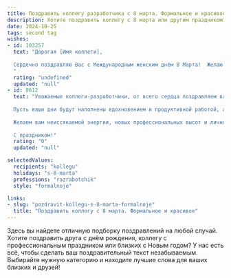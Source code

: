 ```yaml
---
title: Поздравить коллегу разработчика с 8 марта. Формальное и красивое
description: Хотите поздравить коллегу с 8 марта или другим праздником? Наш ИИ создаст незабываемое поздравление, а вы обязательно выделитесь среди других.  
date: 2024-10-25
tags: second tag
wishes:
- id: 103257
  text: "Дорогая [Имя коллеги],
  
  Сердечно поздравляю Вас с Международным женским днём 8 Марта!  Желаю Вам вдохновения в работе, успехов в реализации всех Ваших профессиональных замыслов и, конечно же,  весеннего настроения, радости и благополучия.  Пусть этот день будет наполнен приятными моментами и яркими эмоциями!
  "
  rating: "undefined"
  updated: "null"
- id: 8612
  text: "Уважаемые коллеги-разработчики, от всего сердца поздравляем вас с Международным женским днем!
  
  Пусть ваши дни будут наполнены вдохновением и продуктивной работой, а вечерами – уютом и радостью. Ваша креативность, трудолюбие и внимание к деталям делают неоценимый вклад в наши успехи.
  
  Желаем вам неиссякаемой энергии, новых профессиональных высот и личного счастья. Пусть весеннее настроение всегда сопутствует вам, даря тепло и благополучие.
  
  С праздником!"
  rating: "0"
  updated: "null"

selectedValues:
  recipients: "kollegu"
  holidays: "s-8-marta"
  professions: "razrabotchik"
  style: "formalnoje"

links:
- slug: "pozdravit-kollegu-s-8-marta-formalnoje"
  title: "Поздравить коллегу с 8 марта. Формальное и красивое"
---
```


Здесь вы найдете отличную подборку поздравлений на любой случай. 
Хотите поздравить друга с днём рождения, коллегу с профессиональным праздником или близких с Новым годом? У нас есть всё, чтобы сделать ваш поздравительный текст незабываемым. Выбирайте нужную категорию и находите лучшие слова для ваших близких и друзей!
